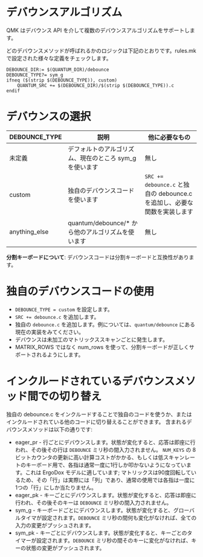 # デバウンスアルゴリズム

<!---
  original document: 0.9.19:docs/feature_debounce_type.md
  git diff 0.9.19 HEAD -- docs/feature_debounce_type.md | cat
-->

QMK はデバウンス API を介して複数のデバウンスアルゴリズムをサポートします。

どのデバウンスメソッドが呼ばれるかのロジックは下記のとおりです。rules.mk で設定された様々な定義をチェックします。

```
DEBOUNCE_DIR:= $(QUANTUM_DIR)/debounce
DEBOUNCE_TYPE?= sym_g
ifneq ($(strip $(DEBOUNCE_TYPE)), custom)
    QUANTUM_SRC += $(DEBOUNCE_DIR)/$(strip $(DEBOUNCE_TYPE)).c
endif
```

# デバウンスの選択

| DEBOUNCE_TYPE | 説明 | 他に必要なもの |
| -------------    | ---------------------------------------------------  | ----------------------------- |
| 未定義 | デフォルトのアルゴリズム、現在のところ sym_g を使います | 無し |
| custom | 独自のデバウンスコードを使います | ```SRC += debounce.c``` と独自の debounce.c を追加し、必要な関数を実装します |
| anything_else | quantum/debounce/* から他のアルゴリズムを使います | 無し |

**分割キーボードについて**:
デバウンスコードは分割キーボードと互換性があります。

# 独自のデバウンスコードの使用
* ```DEBOUNCE_TYPE = custom``` を設定します。
* ```SRC += debounce.c``` を追加します。
* 独自の ```debounce.c``` を追加します。例については、```quantum/debounce``` にある現在の実装をみてください。
* デバウンスは未加工のマトリックススキャンごとに発生します。
* MATRIX_ROWS ではなく num_rows を使って、分割キーボードが正しくサポートされるようにします。

# インクルードされているデバウンスメソッド間での切り替え
独自の debounce.c をインクルードすることで独自のコードを使うか、またはインクルードされている他のコードに切り替えることができます。
含まれるデバウンスメソッドは以下の通りです:
* eager_pr - 行ごとにデバウンスします。状態が変化すると、応答は即座に行われ、その後その行は ```DEBOUNCE``` ミリ秒の間入力されません。
```NUM_KEYS``` の 8ビットカウンタの更新に高い計算コストがかかる、もしくは低スキャンレートのキーボード用で、各指は通常一度に1行しか叩かないようになっています。これは ErgoDox モデルに適しています; マトリックスは90度回転しているため、その「行」は実際には「列」であり、通常の使用では各指は一度に1つの「行」にしか当たりません。
* eager_pk - キーごとにデバウンスします。状態が変化すると、応答は即座に行われ、その後そのキーは ```DEBOUNCE``` ミリ秒の間入力されません。
* sym_g - キーボードごとにデバウンスします。状態が変化すると、グローバルタイマが設定されます。```DEBOUNCE``` ミリ秒の間何も変化がなければ、全ての入力の変更がプッシュされます。
* sym_pk - キーごとにデバウンスします。状態が変化すると、キーごとのタイマーが設定されます。```DEBOUNCE``` ミリ秒の間そのキーに変化がなければ、キーの状態の変更がプッシュされます。


